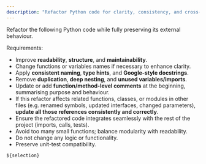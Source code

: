 ```yaml
---
description: "Refactor Python code for clarity, consistency, and cross-file correctness."
---
```


Refactor the following Python code while fully preserving its external behaviour.

Requirements:
- Improve **readability**, **structure**, and **maintainability**.  
- Change functions or variables names if necessary to enhance clarity.
- Apply **consistent naming**, **type hints**, and **Google-style docstrings**.  
- Remove **duplication**, **deep nesting**, and **unused variables/imports**.  
- Update or add **function/method-level comments** at the beginning, summarising purpose and behaviour.  
- If this refactor affects related functions, classes, or modules in other files (e.g. renamed symbols, updated interfaces, changed parameters), **update all those references consistently and correctly**.  
- Ensure the refactored code integrates seamlessly with the rest of the project (imports, calls, tests).  
- Avoid too many small functions; balance modularity with readability.  
- Do not change any logic or functionality.
- Preserve unit-test compatibility.

```python
${selection}
